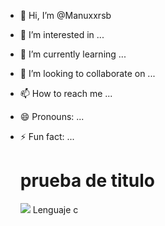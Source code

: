 - 👋 Hi, I’m @Manuxxrsb
- 👀 I’m interested in ...
- 🌱 I’m currently learning ...
- 💞️ I’m looking to collaborate on ...
- 📫 How to reach me ...
- 😄 Pronouns: ...
- ⚡ Fun fact: ...


  <h1> prueba de titulo </h1>



  <p>
    
    <img src="Iconos/c++.svg.svg" class="icono">
    <span> Lenguaje c </span>
    <img src=>


    
  </p>

<!---
Manuxxrsb/Manuxxrsb is a ✨ special ✨ repository because its `README.md` (this file) appears on your GitHub profile.
You can click the Preview link to take a look at your changes.
--->

